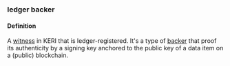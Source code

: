 ### ledger backer

<h4>Definition</h4><p>A <a href="witness">witness</a> in KERI that is ledger-registered. It&#39;s a type of <a href="backer">backer</a> that proof its authenticity by a signing key anchored to the public key of a data item on a (public) blockchain.</p>